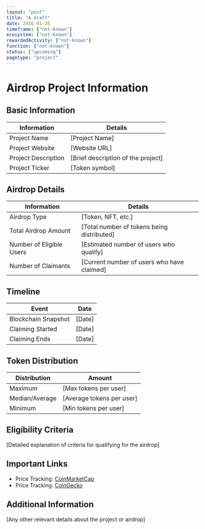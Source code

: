 ```yaml
---
layout: "post"
title: "A draft"
date: 2016-01-26
timeframe: ["not-known"]
ecosystem: ["not-known"]
rewardedActivity: ["not-known"]
function: ["not-known"]
status: ["upcoming"]
pagetype: "project"
---
```


# Airdrop Project Information

## Basic Information
| Information | Details |
|-------------|---------|
| Project Name | [Project Name] |
| Project Website | [Website URL] |
| Project Description | [Brief description of the project] |
| Project Ticker | [Token symbol] |

## Airdrop Details
| Information | Details |
|-------------|---------|
| Airdrop Type | [Token, NFT, etc.] |
| Total Airdrop Amount | [Total number of tokens being distributed] |
| Number of Eligible Users | [Estimated number of users who qualify] |
| Number of Claimants | [Current number of users who have claimed] |

## Timeline
| Event | Date |
|-------|------|
| Blockchain Snapshot | [Date] |
| Claiming Started | [Date] |
| Claiming Ends | [Date] |

## Token Distribution
| Distribution | Amount |
|--------------|--------|
| Maximum | [Max tokens per user] |
| Median/Average | [Average tokens per user] |
| Minimum | [Min tokens per user] |

## Eligibility Criteria
[Detailed explanation of criteria for qualifying for the airdrop]

## Important Links
- Price Tracking: [CoinMarketCap](https://coinmarketcap.com/currencies/[token-name])
- Price Tracking: [CoinGecko](https://www.coingecko.com/en/coins/[token-name])

## Additional Information
[Any other relevant details about the project or airdrop]